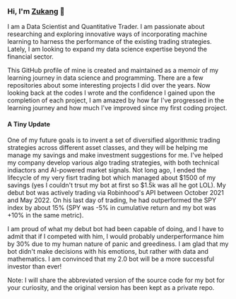 ### Hi, I'm [Zukang](www.linkedin.com/in/zukang-yang) 👋

I am a Data Scientist and Quantitative Trader. I am passionate about researching and exploring innovative ways of 
incorporating machine learning to harness the performance of the existing trading strategies. Lately, I am looking 
to expand my data science expertise beyond the financial sector. 

This GitHub profile of mine is created and maintained as a memoir of my learning journey in data science
and programming. There are a few repositories about some interesting projects I did over the years. Now looking back 
at the codes I wrote and the confidence I gained upon the completion of each project, I am amazed by how far I've progressed 
in the learning journey and how much I've improved since my first coding project. 

#### A Tiny Update
One of my future goals is to invent a set of diversified algorithmic trading strategies across different asset classes, and they will be helping me manage my savings and make investment suggestions for me. I've helped my company develop various algo trading strategies, with both technical indiactors and AI-powered market signals. Not long ago, I ended the lifecycle of my very fisrt trading bot which managed about $1500 of my savings (yes I couldn't trsut my bot at first so $1.5k was all he got LOL). My debut bot was actively trading via Robinhood's API between October 2021 and May 2022. On his last day of trading, he had outperformed the SPY index by about 15% (SPY was -5% in cumulative return and my bot was +10% in the same metric). 

I am proud of what my debut bot had been capable of doing, and I have to admit that if I competed with him, I would probably underperformance him by 30% due to my human nature of panic and greediness. I am glad that my bot didn't make decisions with his emotions, but rather with data and mathematics. I am convinced that my 2.0 bot will be a more successful investor than ever!

Note: I will share the abbreviated version of the source code for my bot for your curiosity, and the original version has been kept as a private repo.
